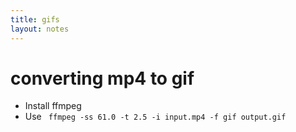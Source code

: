 ```yaml
---
title: gifs
layout: notes
---
```


# converting mp4 to gif

- Install ffmpeg
- Use ` ffmpeg -ss 61.0 -t 2.5 -i input.mp4 -f gif output.gif`
